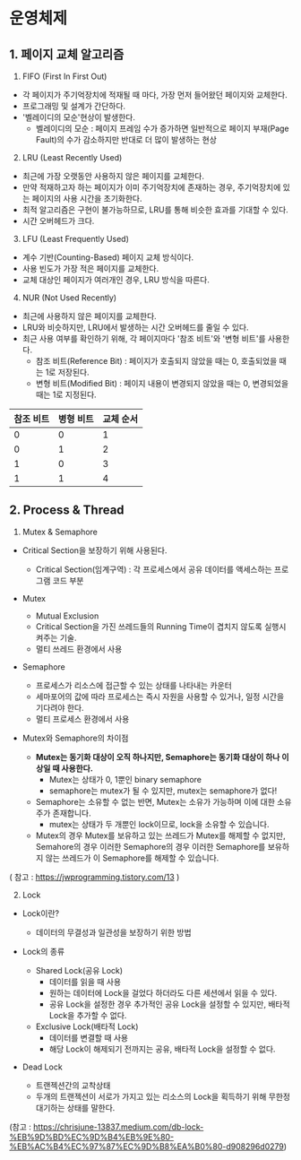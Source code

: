 # 운영체제

## 1. 페이지 교체 알고리즘
1. FIFO (First In First Out)
- 각 페이지가 주기억장치에 적재될 때 마다, 가장 먼저 들어왔던 페이지와 교체한다.
- 프로그래밍 및 설계가 간단하다.
- '벨레이디의 모순'현상이 발생한다.
  - 벨레이디의 모순 : 페이지 프레임 수가 증가하면 일반적으로 페이지 부재(Page Fault)의 수가 감소하지만 반대로 더 많이 발생하는 현상

2. LRU (Least Recently Used)
- 최근에 가장 오랫동안 사용하지 않은 페이지를 교체한다.
- 만약 적재하고자 하는 페이지가 이미 주기억장치에 존재하는 경우, 주기억장치에 있는 페이지의 사용 시간을 초기화한다.
- 최적 알고리즘은 구현이 불가능하므로, LRU를 통해 비슷한 효과를 기대할 수 있다.
- 시간 오버헤드가 크다.

3. LFU (Least Frequently Used)
- 계수 기반(Counting-Based) 페이지 교체 방식이다.
- 사용 빈도가 가장 적은 페이지를 교체한다.
- 교체 대상인 페이지가 여러개인 경우, LRU 방식을 따른다.

4. NUR (Not Used Recently)
- 최근에 사용하지 않은 페이지를 교체한다.
- LRU와 비슷하지만, LRU에서 발생하는 시간 오버헤드를 줄일 수 있다.
- 최근 사용 여부를 확인하기 위해, 각 페이지마다 '참조 비트'와 '변형 비트'를 사용한다.
  - 참조 비트(Reference Bit) : 페이지가 호출되지 않았을 때는 0, 호출되었을 때는 1로 저장된다.
  - 변형 비트(Modified Bit) : 페이지 내용이 변경되지 않았을 때는 0, 변경되었을 때는 1로 지정된다.
  
참조 비트 | 병형 비트 | 교체 순서
--- | --- | ---
0 | 0 | 1
0 | 1 | 2
1 | 0 | 3
1 | 1 | 4

## 2. Process & Thread
1. Mutex & Semaphore
* Critical Section을 보장하기 위해 사용된다.
  * Critical Section(임계구역) : 각 프로세스에서 공유 데이터를 액세스하는 프로그램 코드 부분
  
* Mutex
  * Mutual Exclusion
  * Critical Section을 가진 쓰레드들의 Running Time이 겹치지 않도록 실행시켜주는 기술.
  * 멀티 쓰레드 환경에서 사용
  
* Semaphore
  * 프로세스가 리소스에 접근할 수 있는 상태를 나타내는 카운터
  * 세마포어의 값에 따라 프로세스는 즉시 자원을 사용할 수 있거나, 일정 시간을 기다려야 한다.
  * 멀티 프로세스 환경에서 사용

* Mutex와 Semaphore의 차이점
  * **Mutex는 동기화 대상이 오직 하나지만, Semaphore는 동기화 대상이 하나 이상일 때 사용한다.**
    * Mutex는 상태가 0, 1뿐인 binary semaphore
    * semaphore는 mutex가 될 수 있지만, mutex는 semaphore가 없다!
  * Semaphore는 소유할 수 없는 반면, Mutex는 소유가 가능하며 이에 대한 소유주가 존재합니다.
    * mutex는 상태가 두 개뿐인 lock이므로, lock을 소유할 수 있습니다.
  * Mutex의 경우 Mutex를 보유하고 있는 쓰레드가 Mutex를 해제할 수 없지만, Semahore의 경우 이러한 Semaphore의 경우 이러한 Semaphore를 보유하지 않는 쓰레드가 이 Semaphore를 해제할 수 있습니다.

( 참고 : https://jwprogramming.tistory.com/13 )

2. Lock
* Lock이란?
  * 데이터의 무결성과 일관성을 보장하기 위한 방법

* Lock의 종류
  * Shared Lock(공유 Lock)
    * 데이터를 읽을 때 사용
    * 원하는 데이터에 Lock을 걸었다 하더라도 다른 세션에서 읽을 수 있다.
    * 공유 Lock을 설정한 경우 추가적인 공유 Lock을 설정할 수 있지만, 배타적 Lock을 추가할 수 없다.
  * Exclusive Lock(배타적 Lock)
    * 데이터를 변결할 때 사용
    * 해당 Lock이 해제되기 전까지는 공유, 배타적 Lock을 설정할 수 없다.
    
* Dead Lock
  * 트랜젝션간의 교착상태
  * 두개의 트랜젝션이 서로가 가지고 있는 리소스의 Lock을 획득하기 위해 무한정 대기하는 상태를 말한다.
  
(참고 : https://chrisjune-13837.medium.com/db-lock-%EB%9D%BD%EC%9D%B4%EB%9E%80-%EB%AC%B4%EC%97%87%EC%9D%B8%EA%B0%80-d908296d0279)

